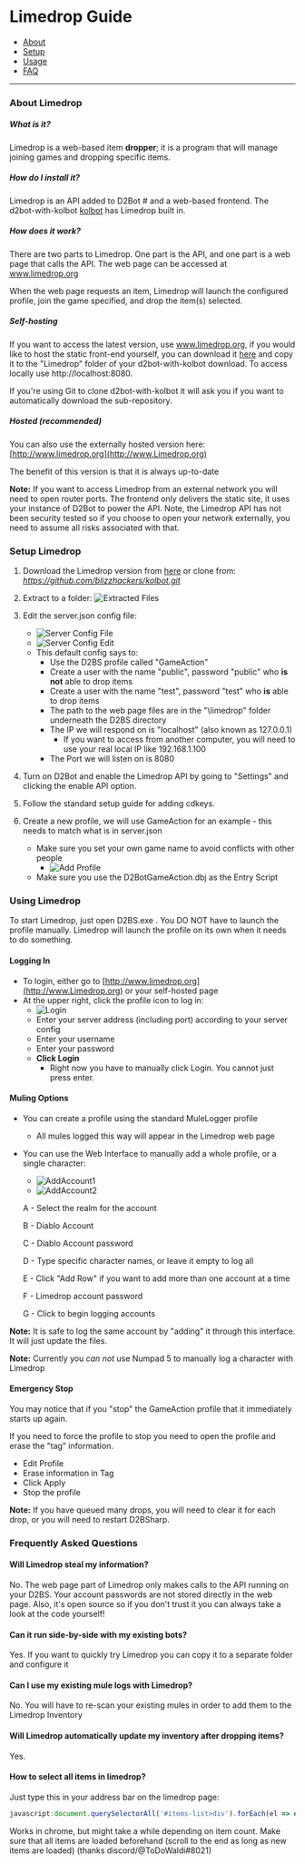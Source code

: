 # Limedrop Guide

* [About](#about-limedrop)
* [Setup](#setup-limedrop)
* [Usage](#using-limedrop)
* [FAQ](#frequently-asked-questions)

-----

### About Limedrop
##### What is it?
Limedrop is a web-based item **dropper**; it is a program that will manage joining games and dropping specific items.

##### How do I install it?
Limedrop is an API added to D2Bot # and a web-based frontend. The d2bot-with-kolbot [kolbot](https://github.com/blizzhackers/kolbot) has Limedrop built in.

##### How does it work?
There are two parts to Limedrop. One part is the API, and one part is a web page that calls the API. The web page can be accessed at www.limedrop.org

When the web page requests an item, Limedrop will launch the configured profile, join the game specified, and drop the item(s) selected.

##### Self-hosting
If you want to access the latest version, use www.limedrop.org, if you would like to host the static front-end yourself, you can download it [here](https://github.com/noah-/limedrop) and copy it to the "Limedrop" folder of your d2bot-with-kolbot download. To access locally use http://localhost:8080.

If you're using Git to clone d2bot-with-kolbot it will ask you if you want to automatically download the sub-repository.

##### Hosted (recommended)
You can also use the externally hosted version here: [http://www.limedrop.org](http://www.Limedrop.org)

The benefit of this version is that it is always up-to-date

**Note:** If you want to access Limedrop from an external network you will need to open router ports. The frontend only delivers the static site, it uses your instance of D2Bot to power the API. Note, the Limedrop API has not been security tested so if you choose to open your network externally, you need to assume all risks associated with that.

### Setup Limedrop
1. Download the Limedrop version from [here](https://github.com/blizzhackers/kolbot/archive/master.zip) or clone from: _https://github.com/blizzhackers/kolbot.git_

1. Extract to a folder:
	![Extracted Files](assets/limedrop-extract.png)

1. Edit the server.json config file:
	* ![Server Config File](assets/limedrop-serverconfigfile.png)
	* ![Server Config Edit](assets/limedrop-serverconfigedit.png)
	* This default config says to:
		* Use the D2BS profile called "GameAction"
		* Create a user with the name "public", password "public" who **is not** able to drop items
		* Create a user with the name "test", password "test" who **is** able to drop items
		* The path to the web page files are in the "\limedrop" folder underneath the D2BS directory
		* The IP we will respond on is "localhost" (also known as 127.0.0.1)
			* If you want to access from another computer, you will need to use your real local IP like 192.168.1.100
        * The Port we will listen on is 8080
	
1. Turn on D2Bot and enable the Limedrop API by going to "Settings" and clicking the enable API option.

1. Follow the standard setup guide for adding cdkeys.

1. Create a new profile, we will use GameAction for an example - this needs to match what is in server.json
	* Make sure you set your own game name to avoid conflicts with other people
		* ![Add Profile](assets/limedrop-addprofile.png)
    * Make sure you use the D2BotGameAction.dbj as the Entry Script

		
### Using Limedrop
To start Limedrop, just open D2BS.exe . You DO NOT have to launch the profile manually.
Limedrop will launch the profile on its own when it needs to do something.

#### Logging In
* To login, either go to [http://www.limedrop.org](http://www.Limedrop.org) or your self-hosted page
* At the upper right, click the profile icon to log in:
	* ![Login](assets/limedrop-login.png)
	* Enter your server address (including port) according to your server config
	* Enter your username
	* Enter your password
	* **Click Login**
		* Right now you have to manually click Login. You cannot just press enter.

#### Muling Options
* You can create a profile using the standard MuleLogger profile
	* All mules logged this way will appear in the Limedrop web page

* You can use the Web Interface to manually add a whole profile, or a single character:
	* ![AddAccount1](assets/limedrop-addaccount1.png)
	* ![AddAccount2](assets/limedrop-addaccount2.png)

  A - Select the realm for the account

	B - Diablo Account

	C - Diablo Account password

	D - Type specific character names, or leave it empty to log all

	E - Click "Add Row" if you want to add more than one account at a time

	F - Limedrop account password

	G - Click to begin logging accounts

**Note:** It is safe to log the same account by "adding" it through this interface. It will just update the files.

**Note:** Currently you _can not_ use Numpad 5 to manually log a character with Limedrop

#### Emergency Stop
You may notice that if you "stop" the GameAction profile that it immediately starts up again.

If you need to force the profile to stop you need to open the profile and erase the "tag" information. 

* Edit Profile
* Erase information in Tag
* Click Apply
* Stop the profile

**Note:** If you have queued many drops, you will need to clear it for each drop, or you will need to restart D2BSharp.

### Frequently Asked Questions

#### Will Limedrop steal my information?
No. The web page part of Limedrop only makes calls to the API running on your D2BS. Your account passwords are not stored directly in the web page. Also, it's open source so if you don't trust it you can always take a look at the code yourself!

#### Can it run side-by-side with my existing bots?
Yes. If you want to quickly try Limedrop you can copy it to a separate folder and configure it

#### Can I use my existing mule logs with Limedrop?
No. You will have to re-scan your existing mules in order to add them to the Limedrop Inventory

#### Will Limedrop automatically update my inventory after dropping items?
Yes.

#### How to select all items in limedrop?
Just type this in your address bar on the limedrop page:
```javascript
javascript:document.querySelectorAll('#items-list>div').forEach(el => el.click())
```
Works in chrome, but might take a while depending on item count.
Make sure that all items are loaded beforehand (scroll to the end as long  as new items are loaded)
(thanks discord/@ToDoWaldi#8021)
